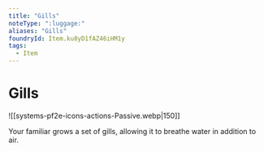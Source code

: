 ```yaml
---
title: "Gills"
noteType: ":luggage:"
aliases: "Gills"
foundryId: Item.ku8yD1fAZ46iHM1y
tags:
  - Item
---
```


# Gills
![[systems-pf2e-icons-actions-Passive.webp|150]]

Your familiar grows a set of gills, allowing it to breathe water in addition to air.
